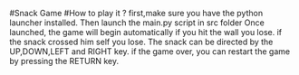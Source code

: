 #Snack Game
#How to play it ?
first,make sure you have the python launcher installed.
Then launch the main.py script in src folder 
Once launched, the game will begin automatically 
if you hit the wall you lose.
if the snack crossed him self you lose.
The snack can be directed by the UP,DOWN,LEFT and RIGHT key.
if the game over, you can restart the game by pressing the RETURN key.
